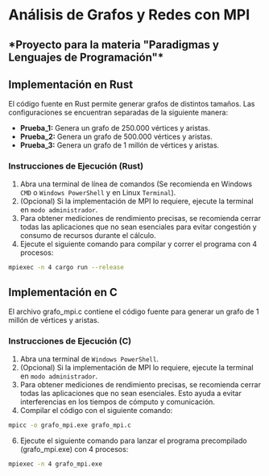 # Análisis de Grafos y Redes con MPI

<h2> *Proyecto para la materia "Paradigmas y Lenguajes de Programación"* </h2>

## Implementación en Rust

El código fuente en Rust permite generar grafos de distintos tamaños. Las configuraciones se encuentran separadas de la siguiente manera:

 * <b>Prueba_1:</b> Genera un grafo de 250.000 vértices y aristas.<br>
 * <b>Prueba_2:</b> Genera un grafo de 500.000 vértices y aristas.<br>
 * <b>Prueba_3:</b> Genera un grafo de 1 millón de vértices y aristas.<br>

### Instrucciones de Ejecución (Rust)

1. Abra una terminal de línea de comandos (Se recomienda en Windows `CMD` o `Windows PowerShell` y en Linux `Terminal`).
2. (Opcional) Si la implementación de MPI lo requiere, ejecute la terminal en `modo administrador`.
3. Para obtener mediciones de rendimiento precisas, se recomienda cerrar todas las aplicaciones que no sean esenciales para evitar congestión y consumo de recursos durante el cálculo.
4. Ejecute el siguiente comando para compilar y correr el programa con 4 procesos:

```bash
mpiexec -n 4 cargo run --release
```
## Implementación en C

El archivo grafo_mpi.c contiene el código fuente para generar un grafo de 1 millón de vértices y aristas.

### Instrucciones de Ejecución (C)

1. Abra una terminal de `Windows PowerShell`.
2. (Opcional) Si la implementación de MPI lo requiere, ejecute la terminal en `modo administrador`.
3. Para obtener mediciones de rendimiento precisas, se recomienda cerrar todas las aplicaciones que no sean esenciales. Esto ayuda a evitar interferencias en los tiempos de cómputo y comunicación.
4. Compilar el código con el siguiente comando:

```bash
mpicc -o grafo_mpi.exe grafo_mpi.c
```
   
6. Ejecute el siguiente comando para lanzar el programa precompilado (grafo_mpi.exe) con 4 procesos:

```bash
mpiexec -n 4 grafo_mpi.exe
```
